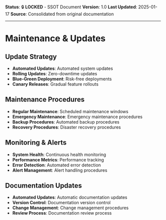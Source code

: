 **Status**: 🔒 **LOCKED** - SSOT Document
**Version**: 1.0
**Last Updated**: 2025-01-17
**Source**: Consolidated from original documentation

---

# Maintenance & Updates

## Update Strategy

- **Automated Updates**: Automated system updates
- **Rolling Updates**: Zero-downtime updates
- **Blue-Green Deployment**: Risk-free deployments
- **Canary Releases**: Gradual feature rollouts

## Maintenance Procedures

- **Regular Maintenance**: Scheduled maintenance windows
- **Emergency Maintenance**: Emergency maintenance procedures
- **Backup Procedures**: Automated backup procedures
- **Recovery Procedures**: Disaster recovery procedures

## Monitoring & Alerts

- **System Health**: Continuous health monitoring
- **Performance Metrics**: Performance tracking
- **Error Detection**: Automated error detection
- **Alert Management**: Alert handling procedures

## Documentation Updates

- **Automated Updates**: Automatic documentation updates
- **Version Control**: Documentation version control
- **Change Management**: Change management procedures
- **Review Process**: Documentation review process

## Implementation

- **Update Automation**: Automate update processes
- **Monitoring Setup**: Set up maintenance monitoring
- **Documentation**: Document maintenance procedures
- **Training**: Train maintenance staff
